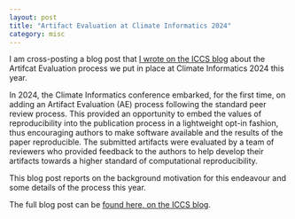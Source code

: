```yaml
---
layout: post
title: "Artifact Evaluation at Climate Informatics 2024"
category: misc
---
```


I am cross-posting a blog post that [I wrote on the ICCS blog](https://iccs.cam.ac.uk/news/artifact-evaluation-years-climate-informatics-2024) about the Artifcat Evaluation process we put in place at Climate Informatics 2024 this year.

<quote>
  In 2024, the Climate Informatics conference embarked, for the first time, on adding an Artifact Evaluation (AE) process following the standard peer review process. This provided an opportunity to embed the values of reproducibility into the publication process in a lightweight opt-in fashion, thus encouraging authors to make software available and the results of the paper reproducible.  The submitted artifacts were evaluated by a team of reviewers who provided feedback to the authors to help develop their artifacts towards a higher standard of computational reproducibility.

This blog post reports on the background motivation for this endeavour and some details of the process this year.
</quote>

The full blog post can be [found here, on the ICCS blog](https://iccs.cam.ac.uk/news/artifact-evaluation-years-climate-informatics-2024).
